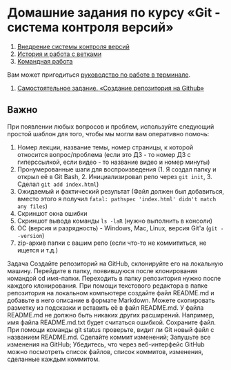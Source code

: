 # Домашние задания по курсу «Git - система контроля версий»

1. [Внедрение системы контроля версий](introduction/)
1. [История и работа с ветками](branch/)
1. [Командная работа](remote/)

Вам может пригодиться [руководство по работе в терминале](https://github.com/netology-code/guides/blob/master/git-terminal/git-terminal.md).

1. [Самостоятельное задание. «Создание репозитория на Github»](self/)

## Важно

При появлении любых вопросов и проблем, используйте следующий простой шаблон для того, чтобы мы могли вам оперативно помочь:

1. Номер лекции, название темы, номер страницы, к которой относится вопрос/проблема (если это ДЗ - то номер ДЗ с гиперссылкой, если видео - то название видео и номер минуты)
2. Пронумерованные шаги для воспроизведения (1. Я создал папку и открыл её в Git Bash, 2. Инициализировал репо через `git init`, 3. Сделал `git add index.html`)
3. Ожидаемый и фактический результат (Файл должен был добавиться, вместо этого я получил `fatal: pathspec 'index.html' didn't match any files`)
4. Скриншот окна ошибки
5. Скриншот вывода команды `ls -laR` (нужно выполнить в консоли)
6. ОС (версия и разрядность) - Windows, Mac, Linux, версия Git'а (`git --version`)
7. zip-архив папки с вашим репо (если что-то не коммититься, не ищется и т.д.)


Задача
Создайте репозиторий на GitHub, склонируйте его на локальную машину. Перейдите в папку, появившуюся после клонирования командой cd имя-папки. Переходить в папку репозитория нужно после каждого клонирования.
При помощи текстового редактора в папке репозитория на локальном компьютере создайте файл README.md и добавьте в него описание в формате Markdown. Можете скопировать разметку из подсказки и вставить её в файл README.md. У файла README.md не должно быть никаких других расширений. Например, имя файла README.md.txt будет считаться ошибкой.
Сохраните файл. При помощи команды git status проверьте, видит ли Git новый файл с названием README.md.
Сделайте коммит изменений;
Запушьте все изменения на GitHub;
Убедитесь, что через веб-интерфейс GitHub можно посмотреть список файлов, список коммитов, изменения, сделанные каждым коммитом.